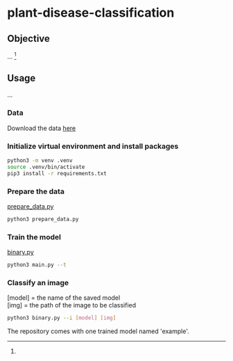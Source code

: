 # plant-disease-classification
## Objective
...
[^reference]
## Usage
...
### Data
Download the data [here]()
### Initialize virtual environment and install packages
```bash
python3 -m venv .venv
source .venv/bin/activate
pip3 install -r requirements.txt
```
### Prepare the data
[prepare_data.py]()
```bash
python3 prepare_data.py
```
### Train the model
[binary.py]()
```bash
python3 main.py --t
```
### Classify an image
[model] = the name of the saved model <br>
[img] = the path of the image to be classified
```bash
python3 binary.py --i [model] [img]
```
The repository comes with one trained model named 'example'.

[^reference]: 